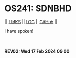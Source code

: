 ---
---

# OS241: SDNBHD

|| [LINKS](LINKS/) || [LOG](TXT/mylog.txt) || [GitHub](https://github.com/sdnbhd/os241/) ||

I have spoken!

<br><b>
#### REV02: Wed 17 Feb 2024 09:00
<br>
